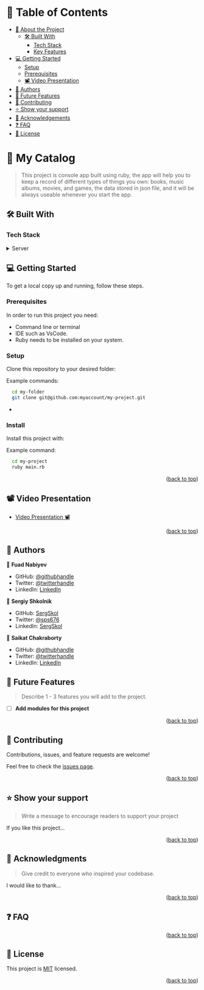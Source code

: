 # 📗 Table of Contents

- [📖 About the Project](#about-project)
  - [🛠 Built With](#built-with)
    - [Tech Stack](#tech-stack)
    - [Key Features](#key-features)
- [💻 Getting Started](#getting-started)
  - [Setup](#setup)
  - [Prerequisites](#prerequisites)
  - [📽️ Video Presentation](#video)
- [👥 Authors](#authors)
- [🔭 Future Features](#future-features)
- [🤝 Contributing](#contributing)
- [⭐️ Show your support](#support)
- [🙏 Acknowledgements](#acknowledgements)
- [❓ FAQ](#faq)
- [📝 License](#license)

<!-- PROJECT DESCRIPTION -->

# 📖 My Catalog <a name="about-project"></a>

> This project is console app built using ruby, the app will help you to keep a record of different types of things you own: books, music albums, movies, and games, the data stored in json file, and it will be always useable whenever you start the app.

## 🛠 Built With <a name="built-with"></a>

### Tech Stack <a name="tech-stack"></a>

<details>
  <summary>Server</summary>
  <ul>
    <li><a href="https://www.ruby-lang.org/en/">Ruby</a></li>
  </ul>
  <ul>
    <li><a href="https://www.ruby-lang.org/en/">SQL</a></li>
  </ul>
</details>


<!-- GETTING STARTED -->

## 💻 Getting Started <a name="getting-started"></a>

To get a local copy up and running, follow these steps.

### Prerequisites

In order to run this project you need:

- Command line or terminal
- IDE such as VsCode. 
- Ruby needs to be installed on your system.


### Setup

Clone this repository to your desired folder:


Example commands:

```sh
  cd my-folder
  git clone git@github.com:myaccount/my-project.git
```
-

### Install

Install this project with:

Example command:

```sh
  cd my-project
  ruby main.rb
```


<p align="right">(<a href="#readme-top">back to top</a>)</p>

## 📽️ Video Presentation <a name="video"></a>

- [Video Presentation 📽️](https://user-images.githubusercontent.com/106581139/220740446-ed75b847-c6be-4c1d-a546-cad5bf1600c9.mp4)

<p align="right">(<a href="#readme-top">back to top</a>)</p>

<!-- AUTHORS -->

## 👥 Authors <a name="authors"></a>

👤 **Fuad Nabiyev**

- GitHub: [@githubhandle](https://github.com/FuadNabi)
- Twitter: [@twitterhandle](https://twitter.com/FuadNabiyev_)
- LinkedIn: [LinkedIn](https://www.linkedin.com/in/fuad-nabiyev/)

👤 **Sergiy Shkolnik**

- GitHub: [SergSkol](https://github.com/SergSkol)
- Twitter: [@sps676](https://twitter.com/sps676)
- LinkedIn: [SergSkol](https://www.linkedin.com/in/sergskol/)

👤 **Saikat Chakraborty**

- GitHub: [@githubhandle](https://github.com/saikatgpae)
- Twitter: [@twitterhandle](https://twitter.com/saikatgpae)
- LinkedIn: [LinkedIn](https://www.linkedin.com/in/saikatgpae/)


## 🔭 Future Features <a name="future-features"></a>

> Describe 1 - 3 features you will add to the project.

- [ ] **Add modules for this project**

<p align="right">(<a href="#readme-top">back to top</a>)</p>

<!-- CONTRIBUTING -->

## 🤝 Contributing <a name="contributing"></a>

Contributions, issues, and feature requests are welcome!

Feel free to check the [issues page](https://github.com/FuadNabi/my-catalog/issues).

<p align="right">(<a href="#readme-top">back to top</a>)</p>

<!-- SUPPORT -->

## ⭐️ Show your support <a name="support"></a>

> Write a message to encourage readers to support your project

If you like this project...

<p align="right">(<a href="#readme-top">back to top</a>)</p>

<!-- ACKNOWLEDGEMENTS -->

## 🙏 Acknowledgments <a name="acknowledgements"></a>

> Give credit to everyone who inspired your codebase.

I would like to thank...

<p align="right">(<a href="#readme-top">back to top</a>)</p>

<!-- FAQ (optional) -->

## ❓ FAQ <a name="faq"></a>


<p align="right">(<a href="#readme-top">back to top</a>)</p>

<!-- LICENSE -->

## 📝 License <a name="license"></a>

This project is [MIT](https://github.com/FuadNabi/my-catalog/blob/dev/LICENSE) licensed.

<p align="right">(<a href="#readme-top">back to top</a>)</p>
